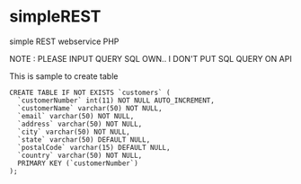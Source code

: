 # simpleREST
simple REST webservice PHP

NOTE : PLEASE INPUT QUERY SQL OWN.. I DON'T PUT SQL QUERY ON API

This is sample to create table
```
CREATE TABLE IF NOT EXISTS `customers` (
  `customerNumber` int(11) NOT NULL AUTO_INCREMENT,
  `customerName` varchar(50) NOT NULL,
  `email` varchar(50) NOT NULL,
  `address` varchar(50) NOT NULL,
  `city` varchar(50) NOT NULL,
  `state` varchar(50) DEFAULT NULL,
  `postalCode` varchar(15) DEFAULT NULL,
  `country` varchar(50) NOT NULL,
  PRIMARY KEY (`customerNumber`)
);
```
